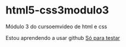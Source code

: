 # html5-css3modulo3
Módulo 3 do cursoemvideo de html e css

Estou aprendendo a usar github <a href="desafio16.html">Só para testar</a>
